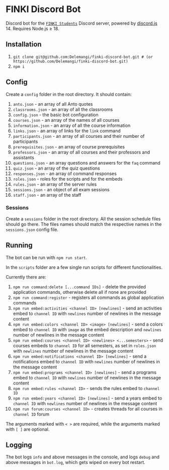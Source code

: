 # FINKI Discord Bot

Discord bot for the [`FINKI Students`](https://discord.gg/finki-studenti-810997107376914444) Discord server, powered by [discord.js](https://github.com/discordjs/discord.js) 14. Requires Node.js ≥ 18.

## Installation

1. `git clone git@github.com:Delemangi/finki-discord-bot.git # (or https://github.com/Delemangi/finki-discord-bot.git)`
2. `npm i`

## Config

Create a `config` folder in the root directory. It should contain:

1. `anto.json` - an array of all Anto quotes
2. `classrooms.json` - an array of all the classrooms
3. `config.json` - the basic bot configuration
4. `courses.json` - an array of the names of all courses
5. `information.json` - an array of all the course information
6. `links.json` - an array of links for the `link` command
7. `participants.json` - an array of all courses and their number of participants
8. `prerequisites.json` - an array of course prerequisites
9. `professors.json` - an array of all courses and their professors and assistants
10. `questions.json` - an array questions and answers for the `faq` command
11. `quiz.json` - an array of the quiz questions
12. `responses.json` - an array of command responses
13. `roles.json` - roles for the scripts and for the embeds
14. `rules.json` - an array of the server rules
15. `sessions.json` - an object of all exam sessions
16. `staff.json` - an array of the staff

### Sessions

Create a `sessions` folder in the root directory. All the session schedule files should go there. The files names should match the respective names in the `sessions.json` config file.

## Running

The bot can be run with `npm run start`.

In the `scripts` folder are a few single run scripts for different functionalities.

Currently there are:

1. `npm run command:delete [...command IDs]` - delete the provided application commands, otherwise delete all if none are provided
2. `npm run command:register` - registers all commands as global application commands
3. `npm run embed:activities <channel ID> [newlines]` - send an activities embed to `channel ID`  with `newlines` number of newlines in the message content  
4. `npm run embed:colors <channel ID> <image> [newlines]` - send a colors embed to `channel ID` with `image` as the embed description and `newlines` number of newlines in the message content
5. `npm run embed:courses <channel ID> <newlines> <...semesters>` - send courses embeds to `channel ID` for all semesters, as set in `roles.json` with `newlines` number of newlines in the message content
6. `npm run embed:notifications <channel ID> [newlines]` - send a notifications embed to `channel ID` with `newlines` number of newlines in the message content
7. `npm run embed:programs <channel ID> [newlines]` - send a programs embed to `channel ID` with `newlines` number of newlines in the message content
8. `npm run embed:rules <channel ID>` - sends the rules embed to `channel ID`
9. `npm run embed:years <channel ID> [newlines]` - send a years embed to `channel ID` with `newlines` number of newlines in the message content
10. `npm run forum:courses <channel ID>` - creates threads for all courses in `channel ID` forum

The arguments marked with `< >` are required, while the arguments marked with `[ ]` are optional.

## Logging

The bot logs `info` and above messages in the console, and logs `debug` and above messages in `bot.log`, which gets wiped on every bot restart.
